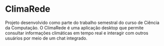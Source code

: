 # ClimaRede
Projeto desenvolvido como parte do trabalho semestral do curso de Ciência da Computação. O ClimaRede é uma aplicação desktop que permite consultar informações climáticas em tempo real e interagir com outros usuários por meio de um chat integrado.
